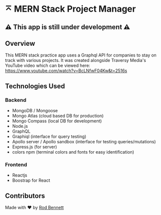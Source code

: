 # ⌅ MERN Stack Project Manager

## ⚠️ This app is still under development ⚠️

## Overview
This MERN stack practice app uses a Graphql API for companies to stay on track with various projects.  It was created alongside Traversy Media's YouTube video which can be viewed here: https://www.youtube.com/watch?v=BcLNfwF04Kw&t=2516s

## Technologies Used

### Backend
- MongoDB / Mongoose
- Mongo Atlas (cloud based DB for production)
- Mongo Compass (local DB for development)
- Node.js
- GraphQL
- Graphiql (interface for query testing)
- Apollo server / Apollo sandbox (interface for testing queries/mutations)
- Express.js (for server)
- colors npm (terminal colors and fonts for easy identification)

### Frontend
- Reactjs
- Boostrap for React

## Contributors
Made with ❤️ by [Rod Bennett](https://github.com/RodBennett)

 
